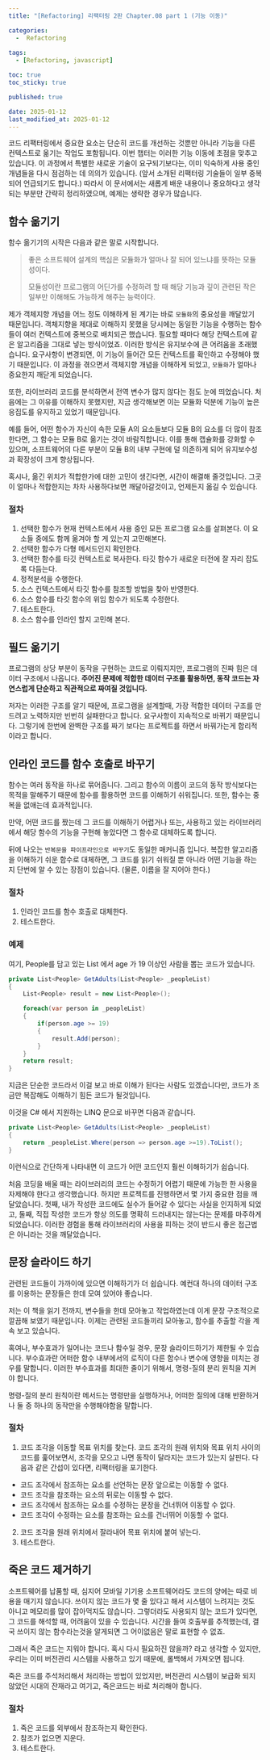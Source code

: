 ```yaml
---
title: "[Refactoring] 리팩터링 2판 Chapter.08 part 1 (기능 이동)"

categories:
  -  Refactoring
  
tags:
  - [Refactoring, javascript]

toc: true
toc_sticky: true

published: true

date: 2025-01-12
last_modified_at: 2025-01-12
---
```


코드 리팩터링에서 중요한 요소는 단순히 코드를 개선하는 것뿐만 아니라 기능을 다른 컨텍스트로 옮기는 작업도 포함됩니다. 이번 챕터는 이러한 기능 이동에 초점을 맞추고 있습니다. 이 과정에서 특별한 새로운 기술이 요구되기보다는, 이미 익숙하게 사용 중인 개념들을 다시 점검하는 데 의의가 있습니다. (앞서 소개된 리팩터링 기술들이 일부 중복되어 언급되기도 합니다.) 따라서 이 문서에서는 새롭게 배운 내용이나 중요하다고 생각되는 부분만 간략히 정리하였으며, 예제는 생략한 경우가 많습니다.

## 함수 옮기기

함수 옮기기의 시작은 다음과 같은 말로 시작합니다.

> 좋은 소프트웨어 설계의 핵심은 모듈화가 얼마나 잘 되어 있느냐를 뜻하는 모듈성이다. 
> 
> 모듈성이란 프로그램의 어딘가를 수정하려 할 때 해당 기능과 깊이 관련된 작은 일부만 이해해도 가능하게 해주는 능력이다.

제가 객체지향 개념을 어느 정도 이해하게 된 계기는 바로 `모듈화`의 중요성을 깨달았기 때문입니다. 객체지향을 제대로 이해하지 못했을 당시에는 동일한 기능을 수행하는 함수들이 여러 컨텍스트에 중복으로 배치되곤 했습니다. 필요할 때마다 해당 컨텍스트에 같은 알고리즘을 그대로 넣는 방식이었죠. 이러한 방식은 유지보수에 큰 어려움을 초래했습니다. 요구사항이 변경되면, 이 기능이 들어간 모든 컨텍스트를 확인하고 수정해야 했기 때문입니다. 이 과정을 겪으면서 객체지향 개념을 이해하게 되었고, `모듈화`가 얼마나 중요한지 깨닫게 되었습니다.

또한, 라이브러리 코드를 분석하면서 전역 변수가 많지 않다는 점도 눈에 띄었습니다. 처음에는 그 이유를 이해하지 못했지만, 지금 생각해보면 이는 모듈화 덕분에 기능이 높은 응집도를 유지하고 있었기 때문입니다.

예를 들어, 어떤 함수가 자신이 속한 모듈 A의 요소들보다 모듈 B의 요소를 더 많이 참조한다면, 그 함수는 모듈 B로 옮기는 것이 바람직합니다. 이를 통해 캡슐화를 강화할 수 있으며, 소프트웨어의 다른 부분이 모듈 B의 내부 구현에 덜 의존하게 되어 유지보수성과 확장성이 크게 향상됩니다.

혹시나, 옮긴 위치가 적합한가에 대한 고민이 생긴다면, 시간이 해결해 줄것입니다. 그곳이 얼마나 적합한지는 차차 사용하다보면 깨달아갈것이고, 언제든지 옮길 수 있습니다.

### 절차
1. 선택한 함수가 현재 컨텍스트에서 사용 중인 모든 프로그램 요소를 살펴본다. 이 요소들 중에도 함께 옮겨야 할 게 있는지 고민해본다.
2. 선택한 함수가 다형 메서드인지 확인한다.
3. 선택한 함수를 타깃 컨텍스트로 복사한다. 타깃 함수가 새로운 터전에 잘 자리 잡도록 다듬는다.
4. 정적분석을 수행한다.
5. 소스 컨텍스트에서 타깃 함수를 참조할 방법을 찾아 반영한다.
6. 소스 함수를 타깃 함수의 위임 함수가 되도록 수정한다.
7. 테스트한다.
8. 소스 함수를 인라인 할지 고민해 본다.

## 필드 옮기기

프로그램의 상당 부분이 동작을 구현하는 코드로 이뤄지지만, 프로그램의 진짜 힘은 데이터 구조에서 나옵니다. **주어진 문제에 적합한 데이터 구조를 활용하면, 동작 코드는 자연스럽게 단순하고 직관적으로 짜여질 것입니다.**

저자는 이러한  구조를 알기 때문에, 프로그램을 설계할때, 가장 적합한 데이터 구조를 만드려고 노력하지만 빈번히 실패한다고 합니다. 요구사항이 지속적으로 바뀌기 때문입니다. 그렇기에 한번에 완벽한 구조를 짜기 보다는 프로젝트를 하면서 바꿔가는게 합리적이라고 합니다.

## 인라인 코드를 함수 호출로 바꾸기

함수는 여러 동작을 하나로 묶어줍니다. 그리고 함수의 이름이 코드의 동작 방식보다는 목적을 말해주기 때문에 함수를 활용하면 코드를 이해하기 쉬워집니다. 또한, 함수는 중복을 없애는데 효과적입니다.

만약, 어떤 코드를 짰는데 그 코드를 이해하기 어렵거나 또는, 사용하고 있는 라이브러리에서 해당 함수의 기능을 구현해 놓았다면 그 함수로 대체하도록 합니다. 

뒤에 나오는 `반복문을 파이프라인으로 바꾸기`도 동일한 매커니즘 입니다. 복잡한 알고리즘을 이해하기 쉬운 함수로 대체하면, 그 코드를 읽기 쉬워질 뿐 아니라 어떤 기능을 하는지 단번에 알 수 있는 장점이 있습니다. (물론, 이름을 잘 지어야 한다.)

### 절차
1. 인라인 코드를 함수 호출로 대체한다.
2. 테스트한다.

### 예제

여기, People를 담고 있는 List 에서 age 가 19 이상인 사람을 뽑는 코드가 있습니다.

```csharp
private List<People> GetAdults(List<People> _peopleList)
{
	List<People> result = new List<People>();

	foreach(var person in _peopleList)
	{
		if(person.age >= 19)
		{
			result.Add(person);
		}
	}
	return result;
}
```

지금은 단순한 코드라서 이걸 보고 바로 이해가 된다는 사람도 있겠습니다만, 코드가 조금만 복잡해도 이해하기 힘든 코드가 될것입니다.

이것을 C# 에서 지원하는 LINQ 문으로 바꾸면 다음과 같습니다.

```cs
private List<People> GetAdults(List<People> _peopleList)
{
	return _peopleList.Where(person => person.age >=19).ToList();
}
```

이런식으로 간단하게 나타내면 이 코드가 어떤 코드인지 훨씬 이해하기가 쉽습니다.

처음 코딩을 배울 때는 라이브러리의 코드는 수정하기 어렵기 때문에 가능한 한 사용을 자제해야 한다고 생각했습니다. 하지만 프로젝트를 진행하면서 몇 가지 중요한 점을 깨달았습니다. 첫째, 내가 작성한 코드에도 실수가 들어갈 수 있다는 사실을 인지하게 되었고, 둘째, 직접 작성한 코드가 항상 의도를 명확히 드러내지는 않는다는 문제를 마주하게 되었습니다. 이러한 경험을 통해 라이브러리의 사용을 피하는 것이 반드시 좋은 접근법은 아니라는 것을 깨달았습니다.

## 문장 슬라이드 하기

관련된 코드들이 가까이에 있으면 이해하기가 더 쉽습니다. 예컨대 하나의 데이터 구조를 이용하는 문장들은 한데 모여 있어야 좋습니다.

저는 이 책을 읽기 전까지, 변수들을 한데 모아놓고 작업하였는데 이게 문장 구조적으로 깔끔해 보였기 때문입니다. 이제는 관련된 코드들끼리 모아놓고, 함수를 추출할 각을 계속 보고 있습니다.

혹여나, 부수효과가 일어나는 코드나 함수일 경우, 문장 슬라이드하기가 제한될 수 있습니다. 부수효과란 어떠한 함수 내부에서의 로직이 다른 함수나 변수에 영향을 미치는 경우를 말합니다. 이러한 부수효과를 최대한 줄이기 위해서, 명령-질의 분리 원칙을 지켜야 합니다.

명령-질의 분리 원칙이란 메서드는 명령만을 실행하거나, 어떠한 질의에 대해 반환하거나 둘 중 하나의 동작만을 수행해야함을 말합니다.

### 절차
1. 코드 조각을 이동할 목표 위치를 찾는다. 코드 조각의 원래 위치와 목표 위치 사이의 코드를 훑어보면서, 조각을 모으고 나면 동작이 달라지는 코드가 있는지 살핀다. 다음과 같은 간섭이 있다면, 리팩터링을 포기한다.
- 코드 조각에서 참조하는 요소를 선언하는 문장 앞으로는 이동할 수 없다.
- 코드 조각을 참조하는 요소의 뒤로는 이동할 수 없다.
- 코드 조각에서 참조하는 요소를 수정하는 문장을 건너뛰어 이동할 수 없다.
- 코드 조각이 수정하는 요소를 참조하는 요소를 건너뛰어 이동할 수 없다.

2. 코드 조각을 원래 위치에서 잘라내어 목표 위치에 붙여 넣는다.
3. 테스트한다.

## 죽은 코드 제거하기

소프트웨어를 납품할 때, 심지어 모바일 기기용 소프트웨어라도 코드의 양에는 따로 비용을 매기지 않습니다. 쓰이지 않는 코드가 몇 줄 있다고 해서 시스템이 느려지는 것도 아니고 메모리를 많이 잡아먹지도 않습니다. 그렇더라도 사용되지 않는 코드가 있다면, 그 코드를 해석할 때, 어려움이 있을 수 있습니다. 시간을 들여 호출부를 추적했는데, 결국 쓰이지 않는 함수라는것을 알게되면 그 어이없음은 말로 표현할 수 없죠.

그래서 죽은 코드는 지워야 합니다. 혹시 다시 필요하진 않을까? 라고 생각할 수 있지만, 우리는 이미 버전관리 시스템을 사용하고 있기 때문에, 롤백해서 가져오면 됩니다.

죽은 코드를 주석처리해서 처리하는 방법이 있었지만, 버전관리 시스템이 보급화 되지 않았던 시대의 잔재라고 여기고, 죽은코드는 바로 처리해야 합니다.

### 절차
1. 죽은 코드를 외부에서 참조하는지 확인한다.
2. 참조가 없으면 지운다.
3. 테스트한다.
